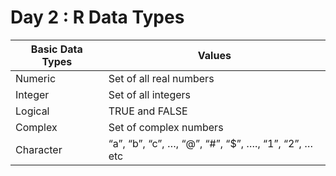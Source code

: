 # Day 2 : R Data Types

| Basic Data Types | Values |
| -----------| ------------------ |
| Numeric |	Set of all real numbers |
| Integer	| Set of all integers |
| Logical	| TRUE and FALSE |
| Complex |	Set of complex numbers |
| Character	| “a”, “b”, “c”, …, “@”, “#”, “$”, …., “1”, “2”, …etc |


